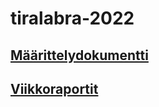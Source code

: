 # tiralabra-2022

## [Määrittelydokumentti](https://github.com/lapptomi/tiralabra-2022/blob/main/dokumentaatio/maarittelydokumentti.md)  
## [Viikkoraportit](https://github.com/lapptomi/tiralabra-2022/blob/main/dokumentaatio/viikkoraportit/viikkoraportti1.md)

